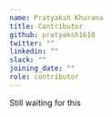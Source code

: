 ```yaml
---
name: Pratyaksh Khurana
title: Contributor
github: pratyaksh1610
twitter: ""
linkedin: ""
slack: ""
joining_date: ""
role: contributor
---
```


Still waiting for this
